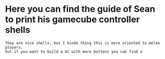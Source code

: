 # Here you can find the guide of **Sean** to print his gamecube controller shells

```
They are nice shells, but I kinda thing this is more oriented to melee players,
but if you want to build a GC with more buttons you can find a 
```
